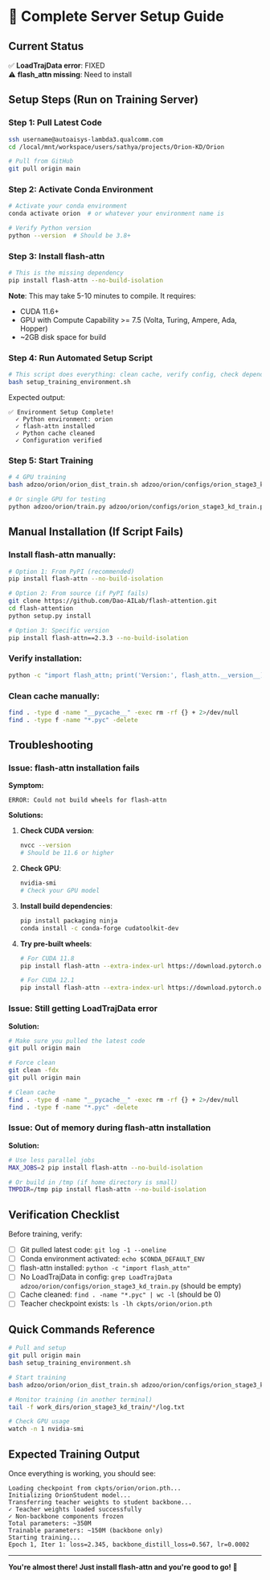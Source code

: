 # 🚀 Complete Server Setup Guide

## Current Status
✅ **LoadTrajData error**: FIXED  
⚠️ **flash_attn missing**: Need to install

## Setup Steps (Run on Training Server)

### Step 1: Pull Latest Code
```bash
ssh username@autoaisys-lambda3.qualcomm.com
cd /local/mnt/workspace/users/sathya/projects/Orion-KD/Orion

# Pull from GitHub
git pull origin main
```

### Step 2: Activate Conda Environment
```bash
# Activate your conda environment
conda activate orion  # or whatever your environment name is

# Verify Python version
python --version  # Should be 3.8+
```

### Step 3: Install flash-attn
```bash
# This is the missing dependency
pip install flash-attn --no-build-isolation
```

**Note**: This may take 5-10 minutes to compile. It requires:
- CUDA 11.6+
- GPU with Compute Capability >= 7.5 (Volta, Turing, Ampere, Ada, Hopper)
- ~2GB disk space for build

### Step 4: Run Automated Setup Script
```bash
# This script does everything: clean cache, verify config, check dependencies
bash setup_training_environment.sh
```

Expected output:
```
✅ Environment Setup Complete!
  ✓ Python environment: orion
  ✓ flash-attn installed
  ✓ Python cache cleaned
  ✓ Configuration verified
```

### Step 5: Start Training
```bash
# 4 GPU training
bash adzoo/orion/orion_dist_train.sh adzoo/orion/configs/orion_stage3_kd_train.py 4

# Or single GPU for testing
python adzoo/orion/train.py adzoo/orion/configs/orion_stage3_kd_train.py --gpus 1
```

## Manual Installation (If Script Fails)

### Install flash-attn manually:
```bash
# Option 1: From PyPI (recommended)
pip install flash-attn --no-build-isolation

# Option 2: From source (if PyPI fails)
git clone https://github.com/Dao-AILab/flash-attention.git
cd flash-attention
python setup.py install

# Option 3: Specific version
pip install flash-attn==2.3.3 --no-build-isolation
```

### Verify installation:
```bash
python -c "import flash_attn; print('Version:', flash_attn.__version__)"
```

### Clean cache manually:
```bash
find . -type d -name "__pycache__" -exec rm -rf {} + 2>/dev/null
find . -type f -name "*.pyc" -delete
```

## Troubleshooting

### Issue: flash-attn installation fails

**Symptom:**
```
ERROR: Could not build wheels for flash-attn
```

**Solutions:**

1. **Check CUDA version**:
   ```bash
   nvcc --version
   # Should be 11.6 or higher
   ```

2. **Check GPU**:
   ```bash
   nvidia-smi
   # Check your GPU model
   ```

3. **Install build dependencies**:
   ```bash
   pip install packaging ninja
   conda install -c conda-forge cudatoolkit-dev
   ```

4. **Try pre-built wheels**:
   ```bash
   # For CUDA 11.8
   pip install flash-attn --extra-index-url https://download.pytorch.org/whl/cu118
   
   # For CUDA 12.1
   pip install flash-attn --extra-index-url https://download.pytorch.org/whl/cu121
   ```

### Issue: Still getting LoadTrajData error

**Solution:**
```bash
# Make sure you pulled the latest code
git pull origin main

# Force clean
git clean -fdx
git pull origin main

# Clean cache
find . -type d -name "__pycache__" -exec rm -rf {} + 2>/dev/null
find . -type f -name "*.pyc" -delete
```

### Issue: Out of memory during flash-attn installation

**Solution:**
```bash
# Use less parallel jobs
MAX_JOBS=2 pip install flash-attn --no-build-isolation

# Or build in /tmp (if home directory is small)
TMPDIR=/tmp pip install flash-attn --no-build-isolation
```

## Verification Checklist

Before training, verify:

- [ ] Git pulled latest code: `git log -1 --oneline`
- [ ] Conda environment activated: `echo $CONDA_DEFAULT_ENV`
- [ ] flash-attn installed: `python -c "import flash_attn"`
- [ ] No LoadTrajData in config: `grep LoadTrajData adzoo/orion/configs/orion_stage3_kd_train.py` (should be empty)
- [ ] Cache cleaned: `find . -name "*.pyc" | wc -l` (should be 0)
- [ ] Teacher checkpoint exists: `ls -lh ckpts/orion/orion.pth`

## Quick Commands Reference

```bash
# Pull and setup
git pull origin main
bash setup_training_environment.sh

# Start training
bash adzoo/orion/orion_dist_train.sh adzoo/orion/configs/orion_stage3_kd_train.py 4

# Monitor training (in another terminal)
tail -f work_dirs/orion_stage3_kd_train/*/log.txt

# Check GPU usage
watch -n 1 nvidia-smi
```

## Expected Training Output

Once everything is working, you should see:
```
Loading checkpoint from ckpts/orion/orion.pth...
Initializing OrionStudent model...
Transferring teacher weights to student backbone...
✓ Teacher weights loaded successfully
✓ Non-backbone components frozen
Total parameters: ~350M
Trainable parameters: ~150M (backbone only)
Starting training...
Epoch 1, Iter 1: loss=2.345, backbone_distill_loss=0.567, lr=0.0002
```

---

**You're almost there! Just install flash-attn and you're good to go! 🚀**
